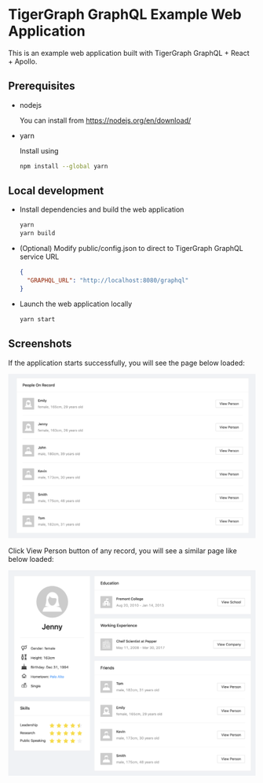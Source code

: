 # TigerGraph GraphQL Example Web Application

This is an example web application built with TigerGraph GraphQL + React + Apollo.

## Prerequisites

- nodejs

    You can install from https://nodejs.org/en/download/

- yarn

    Install using
    ```bash
    npm install --global yarn
    ```

## Local development

- Install dependencies and build the web application

    ```bash
    yarn
    yarn build
    ```

- (Optional) Modify public/config.json to direct to TigerGraph GraphQL service URL

    ```json
    {
      "GRAPHQL_URL": "http://localhost:8080/graphql"
    }
    ```

- Launch the web application locally

    ```bash
    yarn start
    ```

## Screenshots

If the application starts successfully, you will see the page below loaded:

![Landing Page](media/landing-page.png)

Click View Person button of any record, you will see a similar page like below loaded:

![Person Details](media/person-detail.png)

